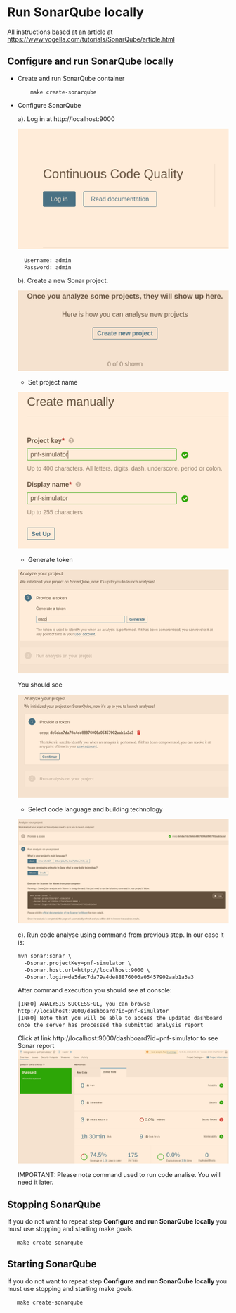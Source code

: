 # Run SonarQube locally
All instructions based at an article at https://www.vogella.com/tutorials/SonarQube/article.html

## Configure and run SonarQube locally
* Create and run SonarQube container
    ```
        make create-sonarqube
    ```
* Configure SonarQube

    a). Log in at http://localhost:9000
    
     ![alt text](docs/sonarqube/login_sonarqube.png "Log in")
        
        Username: admin
        Password: admin
    
    b). Create a new Sonar project.
    
    ![alt text](docs/sonarqube/create_new_project_sonarqube.png "Create a new project")
    
    - Set project name
    
    ![alt text](docs/sonarqube/create_new_project_step1_sonarqube.png "Set project name")
    
    - Generate token
    
    ![alt text](docs/sonarqube/create_new_project_step2_sonarqube.png "Generate token")
    
    You should see
    
    ![alt text](docs/sonarqube/create_new_project_step3_sonarqube.png "Generated token")
    
    - Select code language and building technology
    
    ![alt text](docs/sonarqube/create_new_project_step4_sonarqube.png "Select code language")
        
    c). Run code analyse using command from previous step. In our case it is: 
    ```
    mvn sonar:sonar \
      -Dsonar.projectKey=pnf-simulator \
      -Dsonar.host.url=http://localhost:9000 \
      -Dsonar.login=de5dac7da79a4de88876006a05457902aab1a3a3
    ```
    After command execution you should see at console:
    ```
    [INFO] ANALYSIS SUCCESSFUL, you can browse http://localhost:9000/dashboard?id=pnf-simulator
    [INFO] Note that you will be able to access the updated dashboard once the server has processed the submitted analysis report
    ```
    Click at link http://localhost:9000/dashboard?id=pnf-simulator to see Sonar report
    ![alt text](docs/sonarqube/sonarqube_report.png "Select code language")
        
    IMPORTANT: Please note command used to run code analise. You will need it later.  
      
## Stopping SonarQube
If you do not want to repeat step **Configure and run SonarQube locally** you must use stopping and starting make goals.
```
   make create-sonarqube
```

## Starting SonarQube
If you do not want to repeat step **Configure and run SonarQube locally** you must use stopping and starting make goals.
```
   make create-sonarqube
```
